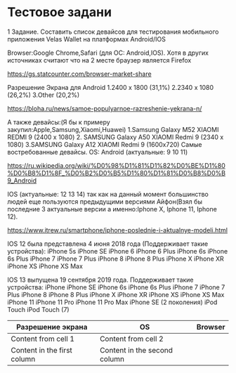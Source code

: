 # Тестовое задани
1 Задание. Составить список девайсов для тестирования мобильного приложения Velas Wallet на платформах Android/IOS

Browser:Google Chrome,Safari (для ОС: Android,IOS). Хотя в других источниках считают что на 2 месте браузер является Firefox 

https://gs.statcounter.com/browser-market-share

Разрешение Экрана для Android 
1.2400 x 1800 (31,1%)
2.2340 х 1080 (26,2%)
3.Other (20,2%)

https://bloha.ru/news/samoe-populyarnoe-razreshenie-yekrana-n/

А также девайсы:(Я бы к примеру закупил:Apple,Samsung,Xiaomi,Huawei)
1.Samsung Galaxy M52 XIAOMI REDMI 9 (2400 х 1080) 
2. SAMSUNG Galaxy A50 XIAOMI Redmi 9 (2340 х 1080) 
3.SAMSUNG Galaxy A12 XIAOMI Redmi 9 (1600x720)
Самые востребованные девайсы.
OS: Android (актуальные: 9 10 11)

https://ru.wikipedia.org/wiki/%D0%98%D1%81%D1%82%D0%BE%D1%80%D0%B8%D1%8F_%D0%B2%D0%B5%D1%80%D1%81%D0%B8%D0%B9_Android

IOS (актуальные: 12 13 14) так как на данный момент большинство людей еще пользуются предыдущими версиями Айфон(Взял бы последние 3 актуальные версии а именно:Iphone X, Iphone 11, Iphone 12).

https://www.itrew.ru/smartphone/iphone-poslednie-i-aktualnye-modeli.html

IOS 12 была представлена 4 июня 2018 года
(Поддерживает такие устройства):
iPhone 5s
iPhone SE
iPhone 6
iPhone 6 Plus
iPhone 6s
iPhone 6s Plus
iPhone 7
iPhone 7 Plus
iPhone 8
iPhone 8 Plus
iPhone X
iPhone XR
iPhone XS
iPhone XS Max

IOS 13 выпущена 19 сентября 2019 года. Поддерживает такие устройства:
iPhone
iPhone SE
iPhone 6s
iPhone 6s Plus
iPhone 7
iPhone 7 Plus
iPhone 8
iPhone 8 Plus
iPhone X
iPhone XR
iPhone XS
iPhone XS Max
iPhone 11
iPhone 11 Pro
iPhone 11 Pro Max
iPhone SE (2 поколения)
iPod Touch
iPod Touch (7)

Разрешение экрана | OS | Browser |
------------ | ------------- | -------------
Content from cell 1 | Content from cell 2
Content in the first column | Content in the second column


